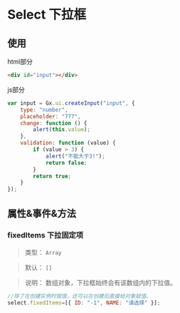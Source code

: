 # Select 下拉框

## 使用

html部分

```html
<div id="input"></div>
```

js部分
```js
var input = Gx.ui.createInput("input", {
    type: "number",
    placeholder: "777",
    change: function () {
        alert(this.value);
    },
    validation: function (value) {
        if (value > 3) {
            alert("不能大于3!");
            return false;
        }
        return true;
    }
});
```

## 属性&事件&方法
### fixedItems 下拉固定项
>类型：
`Array`

>默认：
`[]`

>说明：
数组对象，下拉框始终会有该数组内的下拉值。
```js
//除了在创建实例时赋值，还可以在创建后直接给对象赋值。
select.fixedItems=[{ ID: "-1", NAME: "请选择" }];
```
